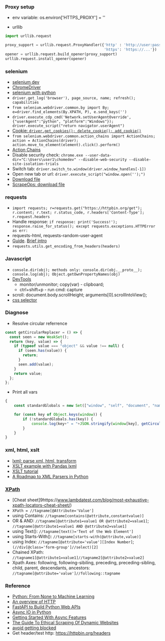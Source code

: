 ### Proxy setup
* env variable: 
os.environ['HTTPS_PROXY'] = ''

* urllib
```python
import urllib.request

proxy_support = urllib.request.ProxyHandler({'http' : 'http://user:pass@server:port', 
                                             'https': 'https://...'})
opener = urllib.request.build_opener(proxy_support)
urllib.request.install_opener(opener)
```

### selenium
* [selenium dev](https://www.selenium.dev/)
* [ChromeDriver](https://chromedriver.chromium.org/)
* [selenium with python](https://selenium-python.readthedocs.io/)
* `driver.get_log('browser'), page_source, name; refresh(); capabilities`
* `from selenium.webdriver.common.by import By; e=driver.find_elements(By.XPATH, P), e.send_keys('')`
* `driver.execute_cdp_cmd('Network.setUserAgentOverride', {"userAgent":"python", "platform":"Windows"}); driver.execute_script("return navigator.userAgent") `
* [Cookie: `driver.get_cookies(); delete_cookie(); add_cookie()`](https://www.selenium.dev/documentation/en/support_packages/working_with_cookies/)
* `from selenium.webdriver.common.action_chains import ActionChains; action = ActionChains(driver); action.move_to_element(element).click().perform()`
* [Action Chains](https://www.geeksforgeeks.org/action-chains-in-selenium-python/)
* Disable security check: `chrome.exe --user-data-dir="C:\Users\user1\chomedev" --disable-web-security --disable-site-isolation-trials`
* Switch tab: `driver.switch_to.window(driver.window_handles[-1])`
* Open new tab or url: `driver.execute_script("window.open('');")`
* [Download file](https://scrapingant.com/blog/selenium-download-file)
* [ScrapeOps: download file](https://scrapeops.io/selenium-web-scraping-playbook/python-selenium-downloading-a-file/)

### requests
* `import requests; r=requests.get("https://httpbin.org/get"); r.content; r.text; r.status_code, r.headers['Content-Type']; r.request.headers`
* Handle response: `if response: print('Success!'); response.raise_for_status(); except requests.exceptions.HTTPError as err: `
* requests-html, requests-random-user-agent
* [Guide](https://realpython.com/python-requests/). 
  [Brief intro](https://realpython.com/python-packages/#requests-for-interacting-with-the-web)
* `requests.utils.get_encoding_from_headers(headers)`

### Javascript
* `console.dir(obj); methods only: console.dir(obj.__proto__); console.log(obj); Object.getOwnPropertyNames(obj) `
* [DevTools](https://indepth.dev/useful-techniques-for-debugging-code-using-chrome-devtools)
  * monitor/unmonitor; copy(var) - clipboard; 
  * ctrl+shift+p - run cmd: capture
* scroll: document.body.scrollHeight; arguments[0].scrollIntoView();
* [css selector](https://www.w3schools.com/css/css_selectors.asp)

### Diagnose
* Resolve circular referrence
```Javascript
const getCircularReplacer = () => {
  const seen = new WeakSet();
  return (key, value) => {
    if (typeof value === "object" && value !== null) {
      if (seen.has(value)) {
        return;
      }
      seen.add(value);
    }
    return value;
  };
};
```

* Print all vars
```Javascript
{
    const standardGlobals = new Set(["window", "self", "document", "name", "location", "customElements", "history", "locationbar", "menubar", "personalbar", "scrollbars", "statusbar", "toolbar", "status", "closed", "frames", "length", "top", "opener", "parent", "frameElement", "navigator", "origin", "external", "screen", "innerWidth", "innerHeight", "scrollX", "pageXOffset", "scrollY", "pageYOffset", "visualViewport", "screenX", "screenY", "outerWidth", "outerHeight", "devicePixelRatio", "clientInformation", "screenLeft", "screenTop", "defaultStatus", "defaultstatus", "styleMedia", "onsearch", "isSecureContext", "performance", "onappinstalled", "onbeforeinstallprompt", "crypto", "indexedDB", "webkitStorageInfo", "sessionStorage", "localStorage", "onabort", "onblur", "oncancel", "oncanplay", "oncanplaythrough", "onchange", "onclick", "onclose", "oncontextmenu", "oncuechange", "ondblclick", "ondrag", "ondragend", "ondragenter", "ondragleave", "ondragover", "ondragstart", "ondrop", "ondurationchange", "onemptied", "onended", "onerror", "onfocus", "onformdata", "oninput", "oninvalid", "onkeydown", "onkeypress", "onkeyup", "onload", "onloadeddata", "onloadedmetadata", "onloadstart", "onmousedown", "onmouseenter", "onmouseleave", "onmousemove", "onmouseout", "onmouseover", "onmouseup", "onmousewheel", "onpause", "onplay", "onplaying", "onprogress", "onratechange", "onreset", "onresize", "onscroll", "onseeked", "onseeking", "onselect", "onstalled", "onsubmit", "onsuspend", "ontimeupdate", "ontoggle", "onvolumechange", "onwaiting", "onwebkitanimationend", "onwebkitanimationiteration", "onwebkitanimationstart", "onwebkittransitionend", "onwheel", "onauxclick", "ongotpointercapture", "onlostpointercapture", "onpointerdown", "onpointermove", "onpointerup", "onpointercancel", "onpointerover", "onpointerout", "onpointerenter", "onpointerleave", "onselectstart", "onselectionchange", "onanimationend", "onanimationiteration", "onanimationstart", "ontransitionrun", "ontransitionstart", "ontransitionend", "ontransitioncancel", "onafterprint", "onbeforeprint", "onbeforeunload", "onhashchange", "onlanguagechange", "onmessage", "onmessageerror", "onoffline", "ononline", "onpagehide", "onpageshow", "onpopstate", "onrejectionhandled", "onstorage", "onunhandledrejection", "onunload", "alert", "atob", "blur", "btoa", "cancelAnimationFrame", "cancelIdleCallback", "captureEvents", "clearInterval", "clearTimeout", "close", "confirm", "createImageBitmap", "fetch", "find", "focus", "getComputedStyle", "getSelection", "matchMedia", "moveBy", "moveTo", "open", "postMessage", "print", "prompt", "queueMicrotask", "releaseEvents", "requestAnimationFrame", "requestIdleCallback", "resizeBy", "resizeTo", "scroll", "scrollBy", "scrollTo", "setInterval", "setTimeout", "stop", "webkitCancelAnimationFrame", "webkitRequestAnimationFrame", "chrome", "caches", "ondevicemotion", "ondeviceorientation", "ondeviceorientationabsolute", "originAgentCluster", "cookieStore", "showDirectoryPicker", "showOpenFilePicker", "showSaveFilePicker", "speechSynthesis", "onpointerrawupdate", "trustedTypes", "crossOriginIsolated", "openDatabase", "webkitRequestFileSystem", "webkitResolveLocalFileSystemURL"]);

    for (const key of Object.keys(window)) {
        if (!standardGlobals.has(key)) {
            console.log(key+" = "+JSON.stringify(window[key], getCircularReplacer()))
        }
    }
}
```

### xml, html, xslt
* [lxml: parse xml, html, transform](https://lxml.de/parsing.html)
* [XSLT example with Pandas lxml](https://python.astrotech.io/pandas/import-export/read-xml.html)
* [XSLT tutorial](https://www.w3schools.com/xml/xsl_intro.asp)
* [A Roadmap to XML Parsers in Python](https://realpython.com/python-xml-parser/)


### [XPath](https://www.lambdatest.com/blog/complete-guide-for-using-xpath-in-selenium-with-examples/)
* [Cheat sheet]9https://www.lambdatest.com/blog/most-exhaustive-xpath-locators-cheat-sheet/)
* `XPath = //tagname[@Attribute='Value']`
* using Contains: `//tagname[contains(@attribute,constantvalue)]`
* OR & AND: `//tagname[@attribute1=value1 OR @attribute2=value1]`; `//tagname[@attribute1=value1 AND @attribute2=value1]`
* using Text(): `//tagname[text()='Text of the Web Element']`
* using Starts-With(): `//tagname[starts-with(@attribute,value)]`
* using Index: `//tagname[@attribute='value'][Index Number]`; `(//div[@class='form-group']//select)[2]`
* Chained XPath: `//tagname1[@attribute1=value1]//tagname2[@attribute2=value2]`
* Xpath Axes: following, following-sibiling, preceding, preceding-sibling, child, parent, descendants, ancestors: `//tagname[@attribute='value']//following::tagname`


### Reference
* [Python: From None to Machine Learning](https://python.astrotech.io/)
* [An overview of HTTP](https://developer.mozilla.org/en-US/docs/Web/HTTP/Overview)
* [FastAPI to Build Python Web APIs](https://realpython.com/fastapi-python-web-apis/)
* [Async IO in Python](https://realpython.com/async-io-python/)
* [Getting Started With Async Features](https://realpython.com/python-async-features/)
* [The Guide To Ethical Scraping Of Dynamic Websites](https://www.smashingmagazine.com/2021/03/ethical-scraping-dynamic-websites-nodejs-puppeteer/)
* [avoid getting blocked](https://www.codementor.io/@scrapingdog/10-tips-to-avoid-getting-blocked-while-scraping-websites-16papipe62)
* Get header/test http: https://httpbin.org/headers
